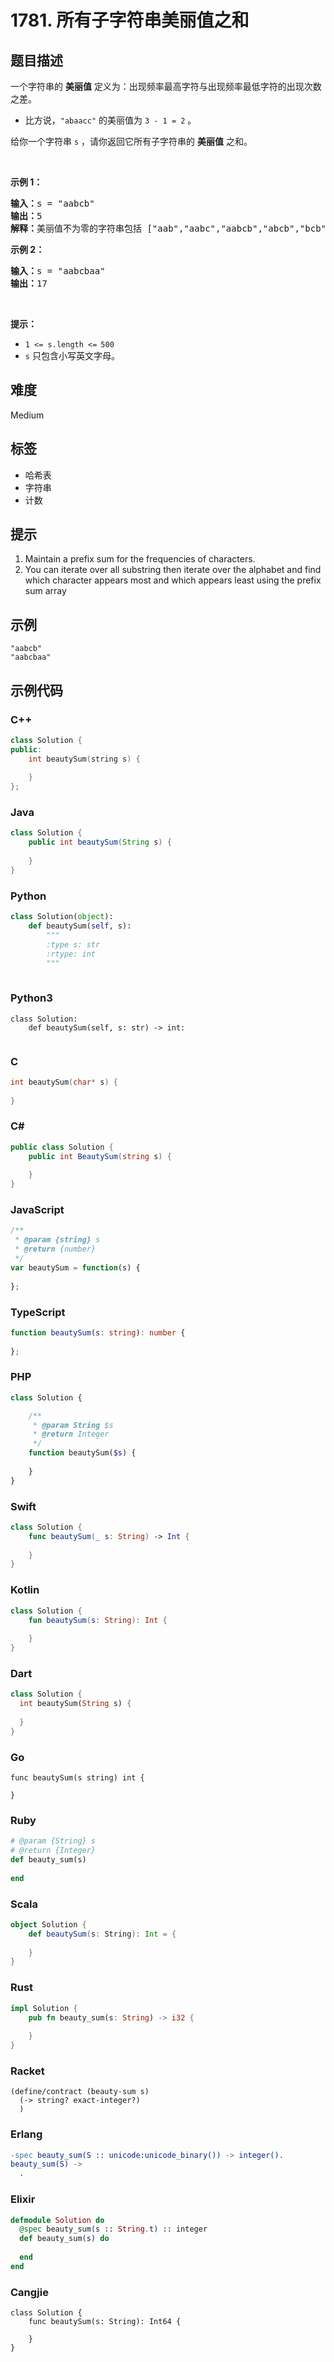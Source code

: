 # 1781. 所有子字符串美丽值之和

## 题目描述

<p>一个字符串的 <strong>美丽值</strong> 定义为：出现频率最高字符与出现频率最低字符的出现次数之差。</p>

<ul>
	<li>比方说，<code>"abaacc"</code> 的美丽值为 <code>3 - 1 = 2</code> 。</li>
</ul>

<p>给你一个字符串 <code>s</code> ，请你返回它所有子字符串的 <strong>美丽值</strong> 之和。</p>

<p> </p>

<p><strong>示例 1：</strong></p>

<pre>
<b>输入：</b>s = "aabcb"
<b>输出：</b>5
<strong>解释：</strong>美丽值不为零的字符串包括 ["aab","aabc","aabcb","abcb","bcb"] ，每一个字符串的美丽值都为 1 。</pre>

<p><strong>示例 2：</strong></p>

<pre>
<b>输入：</b>s = "aabcbaa"
<b>输出：</b>17
</pre>

<p> </p>

<p><strong>提示：</strong></p>

<ul>
	<li><code>1 <= s.length <=<sup> </sup>500</code></li>
	<li><code>s</code> 只包含小写英文字母。</li>
</ul>


## 难度

Medium

## 标签

- 哈希表
- 字符串
- 计数

## 提示

1. Maintain a prefix sum for the frequencies of characters.
2. You can iterate over all substring then iterate over the alphabet and find which character appears most and which appears least using the prefix sum array

## 示例

```
"aabcb"
"aabcbaa"
```

## 示例代码

### C++

```cpp
class Solution {
public:
    int beautySum(string s) {
        
    }
};
```

### Java

```java
class Solution {
    public int beautySum(String s) {
        
    }
}
```

### Python

```python
class Solution(object):
    def beautySum(self, s):
        """
        :type s: str
        :rtype: int
        """
        
```

### Python3

```python3
class Solution:
    def beautySum(self, s: str) -> int:
        
```

### C

```c
int beautySum(char* s) {
    
}
```

### C#

```csharp
public class Solution {
    public int BeautySum(string s) {
        
    }
}
```

### JavaScript

```javascript
/**
 * @param {string} s
 * @return {number}
 */
var beautySum = function(s) {
    
};
```

### TypeScript

```typescript
function beautySum(s: string): number {
    
};
```

### PHP

```php
class Solution {

    /**
     * @param String $s
     * @return Integer
     */
    function beautySum($s) {
        
    }
}
```

### Swift

```swift
class Solution {
    func beautySum(_ s: String) -> Int {
        
    }
}
```

### Kotlin

```kotlin
class Solution {
    fun beautySum(s: String): Int {
        
    }
}
```

### Dart

```dart
class Solution {
  int beautySum(String s) {
    
  }
}
```

### Go

```golang
func beautySum(s string) int {
    
}
```

### Ruby

```ruby
# @param {String} s
# @return {Integer}
def beauty_sum(s)
    
end
```

### Scala

```scala
object Solution {
    def beautySum(s: String): Int = {
        
    }
}
```

### Rust

```rust
impl Solution {
    pub fn beauty_sum(s: String) -> i32 {
        
    }
}
```

### Racket

```racket
(define/contract (beauty-sum s)
  (-> string? exact-integer?)
  )
```

### Erlang

```erlang
-spec beauty_sum(S :: unicode:unicode_binary()) -> integer().
beauty_sum(S) ->
  .
```

### Elixir

```elixir
defmodule Solution do
  @spec beauty_sum(s :: String.t) :: integer
  def beauty_sum(s) do
    
  end
end
```

### Cangjie

```cangjie
class Solution {
    func beautySum(s: String): Int64 {

    }
}
```

